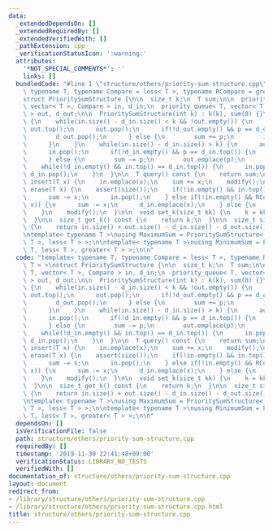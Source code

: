 ```yaml
---
data:
  _extendedDependsOn: []
  _extendedRequiredBy: []
  _extendedVerifiedWith: []
  _pathExtension: cpp
  _verificationStatusIcon: ':warning:'
  attributes:
    '*NOT_SPECIAL_COMMENTS*': ''
    links: []
  bundledCode: "#line 1 \"structure/others/priority-sum-structure.cpp\"\ntemplate<\
    \ typename T, typename Compare = less< T >, typename RCompare = greater< T > >\n\
    struct PrioritySumStructure {\n\n  size_t k;\n  T sum;\n\n  priority_queue< T,\
    \ vector< T >, Compare > in, d_in;\n  priority_queue< T, vector< T >, RCompare\
    \ > out, d_out;\n\n  PrioritySumStructure(int k) : k(k), sum(0) {}\n\n  void modify()\
    \ {\n    while(in.size() - d_in.size() < k && !out.empty()) {\n      auto p =\
    \ out.top();\n      out.pop();\n      if(!d_out.empty() && p == d_out.top()) {\n\
    \        d_out.pop();\n      } else {\n        sum += p;\n        in.emplace(p);\n\
    \      }\n    }\n    while(in.size() - d_in.size() > k) {\n      auto p = in.top();\n\
    \      in.pop();\n      if(!d_in.empty() && p == d_in.top()) {\n        d_in.pop();\n\
    \      } else {\n        sum -= p;\n        out.emplace(p);\n      }\n    }\n\
    \    while(!d_in.empty() && in.top() == d_in.top()) {\n      in.pop();\n     \
    \ d_in.pop();\n    }\n  }\n\n  T query() const {\n    return sum;\n  }\n\n  void\
    \ insert(T x) {\n    in.emplace(x);\n    sum += x;\n    modify();\n  }\n\n  void\
    \ erase(T x) {\n    assert(size());\n    if(!in.empty() && in.top() == x) {\n\
    \      sum -= x;\n      in.pop();\n    } else if(!in.empty() && RCompare()(in.top(),\
    \ x)) {\n      sum -= x;\n      d_in.emplace(x);\n    } else {\n      d_out.emplace(x);\n\
    \    }\n    modify();\n  }\n\n  void set_k(size_t kk) {\n    k = kk;\n    modify();\n\
    \  }\n\n  size_t get_k() const {\n    return k;\n  }\n\n  size_t size() const\
    \ {\n    return in.size() + out.size() - d_in.size() - d_out.size();\n  }\n};\n\
    \ntemplate< typename T >\nusing MaximumSum = PrioritySumStructure< T, greater<\
    \ T >, less< T > >;\n\ntemplate< typename T >\nusing MinimumSum = PrioritySumStructure<\
    \ T, less< T >, greater< T > >;\n\n"
  code: "template< typename T, typename Compare = less< T >, typename RCompare = greater<\
    \ T > >\nstruct PrioritySumStructure {\n\n  size_t k;\n  T sum;\n\n  priority_queue<\
    \ T, vector< T >, Compare > in, d_in;\n  priority_queue< T, vector< T >, RCompare\
    \ > out, d_out;\n\n  PrioritySumStructure(int k) : k(k), sum(0) {}\n\n  void modify()\
    \ {\n    while(in.size() - d_in.size() < k && !out.empty()) {\n      auto p =\
    \ out.top();\n      out.pop();\n      if(!d_out.empty() && p == d_out.top()) {\n\
    \        d_out.pop();\n      } else {\n        sum += p;\n        in.emplace(p);\n\
    \      }\n    }\n    while(in.size() - d_in.size() > k) {\n      auto p = in.top();\n\
    \      in.pop();\n      if(!d_in.empty() && p == d_in.top()) {\n        d_in.pop();\n\
    \      } else {\n        sum -= p;\n        out.emplace(p);\n      }\n    }\n\
    \    while(!d_in.empty() && in.top() == d_in.top()) {\n      in.pop();\n     \
    \ d_in.pop();\n    }\n  }\n\n  T query() const {\n    return sum;\n  }\n\n  void\
    \ insert(T x) {\n    in.emplace(x);\n    sum += x;\n    modify();\n  }\n\n  void\
    \ erase(T x) {\n    assert(size());\n    if(!in.empty() && in.top() == x) {\n\
    \      sum -= x;\n      in.pop();\n    } else if(!in.empty() && RCompare()(in.top(),\
    \ x)) {\n      sum -= x;\n      d_in.emplace(x);\n    } else {\n      d_out.emplace(x);\n\
    \    }\n    modify();\n  }\n\n  void set_k(size_t kk) {\n    k = kk;\n    modify();\n\
    \  }\n\n  size_t get_k() const {\n    return k;\n  }\n\n  size_t size() const\
    \ {\n    return in.size() + out.size() - d_in.size() - d_out.size();\n  }\n};\n\
    \ntemplate< typename T >\nusing MaximumSum = PrioritySumStructure< T, greater<\
    \ T >, less< T > >;\n\ntemplate< typename T >\nusing MinimumSum = PrioritySumStructure<\
    \ T, less< T >, greater< T > >;\n\n"
  dependsOn: []
  isVerificationFile: false
  path: structure/others/priority-sum-structure.cpp
  requiredBy: []
  timestamp: '2019-11-30 22:41:48+09:00'
  verificationStatus: LIBRARY_NO_TESTS
  verifiedWith: []
documentation_of: structure/others/priority-sum-structure.cpp
layout: document
redirect_from:
- /library/structure/others/priority-sum-structure.cpp
- /library/structure/others/priority-sum-structure.cpp.html
title: structure/others/priority-sum-structure.cpp
---
```

